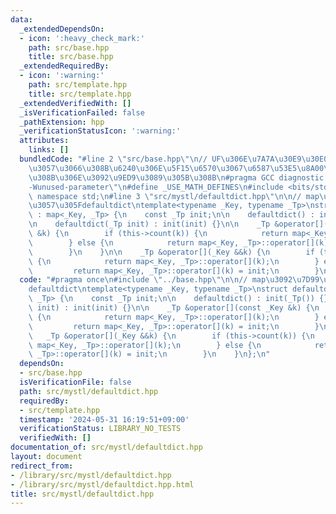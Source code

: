 ```yaml
---
data:
  _extendedDependsOn:
  - icon: ':heavy_check_mark:'
    path: src/base.hpp
    title: src/base.hpp
  _extendedRequiredBy:
  - icon: ':warning:'
    path: src/template.hpp
    title: src/template.hpp
  _extendedVerifiedWith: []
  _isVerificationFailed: false
  _pathExtension: hpp
  _verificationStatusIcon: ':warning:'
  attributes:
    links: []
  bundledCode: "#line 2 \"src/base.hpp\"\n// UF\u306E\u7A7A\u30E9\u30E0\u30C0\u6E21\
    \u3057\u3066\u308B\u6240\u306E\u5F15\u6570\u3067\u6587\u53E5\u8A00\u308F\u308C\
    \u308B\u306E\u3092\u9ED9\u3089\u305B\u308B\n#pragma GCC diagnostic ignored \"\
    -Wunused-parameter\"\n#define _USE_MATH_DEFINES\n#include <bits/stdc++.h>\nusing\
    \ namespace std;\n#line 3 \"src/mystl/defaultdict.hpp\"\n\n// map\u3092\u7D99\u627F\
    \u3057\u305Fdefaultdict\ntemplate<typename _Key, typename _Tp>\nstruct defaultdict\
    \ : map<_Key, _Tp> {\n    const _Tp init;\n\n    defaultdict() : init(_Tp()) {};\n\
    \n    defaultdict(_Tp init) : init(init) {}\n\n    _Tp &operator[](const _Key\
    \ &k) {\n        if (this->count(k)) {\n            return map<_Key, _Tp>::operator[](k);\n\
    \        } else {\n            return map<_Key, _Tp>::operator[](k) = init;\n\
    \        }\n    }\n\n    _Tp &operator[](_Key &&k) {\n        if (this->count(k))\
    \ {\n            return map<_Key, _Tp>::operator[](k);\n        } else {\n   \
    \         return map<_Key, _Tp>::operator[](k) = init;\n        }\n    }\n};\n"
  code: "#pragma once\n#include \"../base.hpp\"\n\n// map\u3092\u7D99\u627F\u3057\u305F\
    defaultdict\ntemplate<typename _Key, typename _Tp>\nstruct defaultdict : map<_Key,\
    \ _Tp> {\n    const _Tp init;\n\n    defaultdict() : init(_Tp()) {};\n\n    defaultdict(_Tp\
    \ init) : init(init) {}\n\n    _Tp &operator[](const _Key &k) {\n        if (this->count(k))\
    \ {\n            return map<_Key, _Tp>::operator[](k);\n        } else {\n   \
    \         return map<_Key, _Tp>::operator[](k) = init;\n        }\n    }\n\n \
    \   _Tp &operator[](_Key &&k) {\n        if (this->count(k)) {\n            return\
    \ map<_Key, _Tp>::operator[](k);\n        } else {\n            return map<_Key,\
    \ _Tp>::operator[](k) = init;\n        }\n    }\n};\n"
  dependsOn:
  - src/base.hpp
  isVerificationFile: false
  path: src/mystl/defaultdict.hpp
  requiredBy:
  - src/template.hpp
  timestamp: '2024-05-31 16:19:51+09:00'
  verificationStatus: LIBRARY_NO_TESTS
  verifiedWith: []
documentation_of: src/mystl/defaultdict.hpp
layout: document
redirect_from:
- /library/src/mystl/defaultdict.hpp
- /library/src/mystl/defaultdict.hpp.html
title: src/mystl/defaultdict.hpp
---
```

